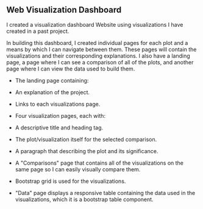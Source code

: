 ## Web Visualization Dashboard 


I created a visualization dashboard Website using visualizations I have created in a past project. 

In building this dashboard, I created individual pages for each plot and a means by which I can navigate between them. These pages will contain the visualizations and their corresponding explanations. I also have a landing page, a page where I can see a comparison of all of the plots, and another page where I can view the data used to build them.

* The landing page containing:
 
* An explanation of the project.
 
* Links to each visualizations page.

* Four visualization pages, each with:
 
* A descriptive title and heading tag.
 
* The plot/visualization itself for the selected comparison.
 
* A paragraph that describing the plot and its significance.

* A "Comparisons" page that contains all of the visualizations on the same page so I can easily visually compare them.

 
* Bootstrap grid is used for the visualizations.

 * "Data" page displays a responsive table containing the data used in the visualizations, which it is a bootstrap table component.

